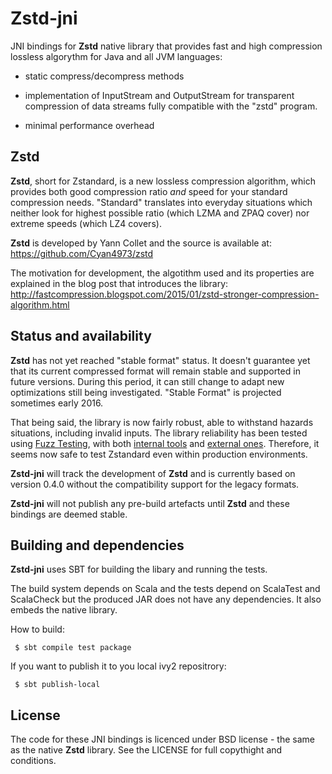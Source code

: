 Zstd-jni
========

JNI bindings for **Zstd** native library that provides fast and high
compression lossless algorythm for Java and all JVM languages:

* static compress/decompress methods

* implementation of InputStream and OutputStream for transparent compression
of data streams fully compatible with the "zstd" program.

* minimal performance overhead

Zstd
----

**Zstd**, short for Zstandard, is a new lossless compression algorithm, which
provides both good compression ratio _and_ speed for your standard compression
needs. "Standard" translates into everyday situations which neither look for
highest possible ratio (which LZMA and ZPAQ cover) nor extreme speeds (which
LZ4 covers).

**Zstd** is developed by Yann Collet and the source is available at:
https://github.com/Cyan4973/zstd

The motivation for development, the algotithm used and its properties are
explained in the blog post that introduces the library:
http://fastcompression.blogspot.com/2015/01/zstd-stronger-compression-algorithm.html

Status and availability
-----------------------

**Zstd** has not yet reached "stable format" status. It doesn't guarantee yet that
its current compressed format will remain stable and supported in future versions.
During this period, it can still change to adapt new optimizations still being
investigated. "Stable Format" is projected sometimes early 2016.

That being said, the library is now fairly robust, able to withstand hazards
situations, including invalid inputs. The library reliability has been tested using
[Fuzz Testing](https://en.wikipedia.org/wiki/Fuzz_testing), with both
[internal tools](programs/fuzzer.c) and [external ones](http://lcamtuf.coredump.cx/afl).
Therefore, it seems now safe to test Zstandard even within production environments.


**Zstd-jni** will track the development of **Zstd** and is currently
based on version 0.4.0 without the compatibility support for the legacy formats.

**Zstd-jni** will not publish any pre-build artefacts until **Zstd** and these
bindings are deemed stable.

Building and dependencies
-------------------------

**Zstd-jni** uses SBT for building the libary and running the tests.

The build system depends on Scala and the tests depend on ScalaTest and
ScalaCheck but the produced JAR does not have any dependencies. It also
embeds the native library.

How to build:

```
 $ sbt compile test package
```

If you want to publish it to you local ivy2 repositrory:

```
 $ sbt publish-local
```

License
-------

The code for these JNI bindings is licenced under BSD license - the same as
the native **Zstd** library. See the LICENSE for full copythight and
conditions.
